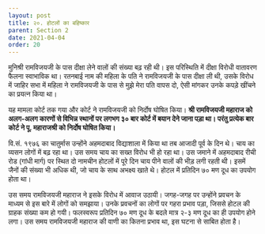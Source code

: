 ```yaml
---
layout: post
title: २०. होटलों का बहिष्कार
parent: Section 2
date: 2021-04-04
order: 20
---
```


मुनिश्री रामविजयजी के पास दीक्षा लेने वालों की संख्या बढ़ रही थी। इस परिस्थिति में दीक्षा विरोधी वातावरण फैलना स्वाभाविक था। रतनबाई नाम की महिला के पति ने रामविजयजी के पास दीक्षा ली थी, उसके विरोध में जाहिर सभा में महिला ने रामविजयजी के पास से मुझे मेरा पति वापस दो, ऐसी मांगकर उनके कपड़े खींचने का प्रयत्न किया था।

यह मामला कोर्ट तक गया और कोर्ट ने रामविजयजी को निर्दोष घोषित किया। **श्री रामविजयजी महाराज को अलग-अलग कारणों से विभिन्न स्थानों पर लगभग ३० बार कोर्ट में बयान देने जाना पड़ा था। परंतु प्रत्येक बार कोर्ट ने पू. महाराजश्री को निर्दोष घोषित किया।**

वि.सं. १९७६ का चातुर्मास उन्होंने अहमदाबाद विद्याशाला में किया था तब आजादी पूर्व के दिन थे। चाय का व्यसन लोगों में बढ़ रहा था। उस समय चाय का सख्त विरोध भी हो रहा था। उस जमाने में अहमदाबाद रीची रोड (गांधी मार्ग) पर स्थित दो नामचीन होटलों में पूरे दिन चाय पीने वालों की भीड़ लगी रहती थी। इसमें जैनों की संख्या भी अधिक थी, जो चाय के साथ अभक्ष्य खाते थे। होटल में प्रतिदिन ७० मण दूध का उपयोग होता था।

उस समय रामविजयजी महाराज ने इसके विरोध में आवाज उठायी। जगह-जगह पर उन्होंने प्रवचन के माध्यम से इस बारे में लोगों को समझाया। उनके प्रवचनों का लोगों पर गहरा प्रभाव पड़ा, जिससे होटल की ग्राहक संख्या कम हो गयी। फलस्वरूप प्रतिदिन ७० मण दूध के बदले मात्र २-३ मण दूध का ही उपयोग होने लगा। उस समय रामविजयजी महाराज की वाणी का कितना प्रभाव था, इस घटना से साबित होता है।